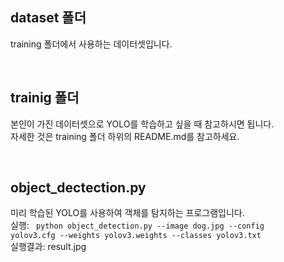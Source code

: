 ## dataset 폴더
training 폴더에서 사용하는 데이터셋입니다. 

<br/>

## trainig 폴더
본인이 가진 데이터셋으로 YOLO를 학습하고 싶을 때 참고하시면 됩니다.    
자세한 것은 training 폴더 하위의 README.md를 참고하세요. 

<br/>

## object_dectection.py
미리 학습된 YOLO를 사용하여 객체를 탐지하는 프로그램입니다.    
실행: <code> python object_detection.py --image dog.jpg --config yolov3.cfg --weights yolov3.weights --classes yolov3.txt  </code>    
실행결과: result.jpg
